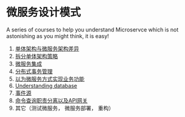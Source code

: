 微服务设计模式
============

A series of courses to help you understand Microservce which is not astonishing as you might think, it is easy!

1. [单体架构与微服务架构差异](./Course1:%20What%20is%20Microservice/index.md)
2. [拆分单体架构策略](./Course2:%20Decompose%20monolithic%20system/index.md)
3. [微服务集成]((./../Course3:%20Messaging/index.md))
4. [分布式事务管理](./Course4:%20Manage%20transactions%20using%20Saga/index.md)
5. [以为微服务方式实现业务功能](./Course5:%20Implementing%20business%20logic/index.md)
6. [Understanding database](./Course6:%20Understanding%20database/index.md)
7. [事件源](./Course7:%20Event%20sourcing/index.md)
8. [命令查询职责分离以及API网关](./Course8:%20Implementing%20query/index.md)
9. 其它（测试微服务， 微服务部署， 重构）